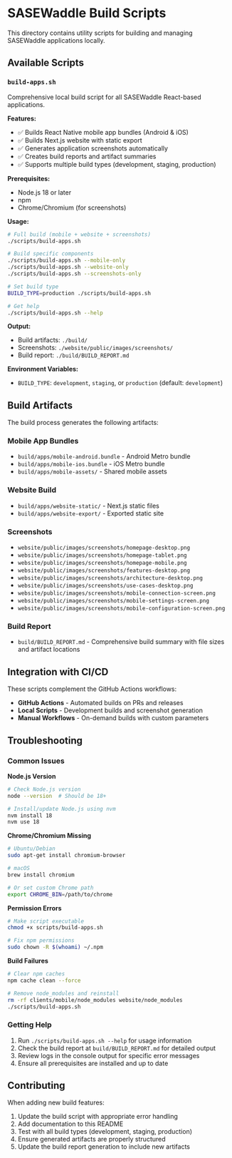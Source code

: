 # SASEWaddle Build Scripts

This directory contains utility scripts for building and managing SASEWaddle applications locally.

## Available Scripts

### `build-apps.sh`

Comprehensive local build script for all SASEWaddle React-based applications.

**Features:**
- ✅ Builds React Native mobile app bundles (Android & iOS)
- ✅ Builds Next.js website with static export
- ✅ Generates application screenshots automatically
- ✅ Creates build reports and artifact summaries
- ✅ Supports multiple build types (development, staging, production)

**Prerequisites:**
- Node.js 18 or later
- npm
- Chrome/Chromium (for screenshots)

**Usage:**

```bash
# Full build (mobile + website + screenshots)
./scripts/build-apps.sh

# Build specific components
./scripts/build-apps.sh --mobile-only
./scripts/build-apps.sh --website-only  
./scripts/build-apps.sh --screenshots-only

# Set build type
BUILD_TYPE=production ./scripts/build-apps.sh

# Get help
./scripts/build-apps.sh --help
```

**Output:**
- Build artifacts: `./build/`
- Screenshots: `./website/public/images/screenshots/`
- Build report: `./build/BUILD_REPORT.md`

**Environment Variables:**
- `BUILD_TYPE`: `development`, `staging`, or `production` (default: `development`)

## Build Artifacts

The build process generates the following artifacts:

### Mobile App Bundles
- `build/apps/mobile-android.bundle` - Android Metro bundle
- `build/apps/mobile-ios.bundle` - iOS Metro bundle
- `build/apps/mobile-assets/` - Shared mobile assets

### Website Build
- `build/apps/website-static/` - Next.js static files
- `build/apps/website-export/` - Exported static site

### Screenshots
- `website/public/images/screenshots/homepage-desktop.png`
- `website/public/images/screenshots/homepage-tablet.png` 
- `website/public/images/screenshots/homepage-mobile.png`
- `website/public/images/screenshots/features-desktop.png`
- `website/public/images/screenshots/architecture-desktop.png`
- `website/public/images/screenshots/use-cases-desktop.png`
- `website/public/images/screenshots/mobile-connection-screen.png`
- `website/public/images/screenshots/mobile-settings-screen.png`
- `website/public/images/screenshots/mobile-configuration-screen.png`

### Build Report
- `build/BUILD_REPORT.md` - Comprehensive build summary with file sizes and artifact locations

## Integration with CI/CD

These scripts complement the GitHub Actions workflows:

- **GitHub Actions** - Automated builds on PRs and releases
- **Local Scripts** - Development builds and screenshot generation  
- **Manual Workflows** - On-demand builds with custom parameters

## Troubleshooting

### Common Issues

**Node.js Version**
```bash
# Check Node.js version
node --version  # Should be 18+

# Install/update Node.js using nvm
nvm install 18
nvm use 18
```

**Chrome/Chromium Missing**
```bash
# Ubuntu/Debian
sudo apt-get install chromium-browser

# macOS
brew install chromium

# Or set custom Chrome path
export CHROME_BIN=/path/to/chrome
```

**Permission Errors**
```bash
# Make script executable
chmod +x scripts/build-apps.sh

# Fix npm permissions
sudo chown -R $(whoami) ~/.npm
```

**Build Failures**
```bash
# Clear npm caches
npm cache clean --force

# Remove node_modules and reinstall
rm -rf clients/mobile/node_modules website/node_modules
./scripts/build-apps.sh
```

### Getting Help

1. Run `./scripts/build-apps.sh --help` for usage information
2. Check the build report at `build/BUILD_REPORT.md` for detailed output
3. Review logs in the console output for specific error messages
4. Ensure all prerequisites are installed and up to date

## Contributing

When adding new build features:

1. Update the build script with appropriate error handling
2. Add documentation to this README
3. Test with all build types (development, staging, production) 
4. Ensure generated artifacts are properly structured
5. Update the build report generation to include new artifacts